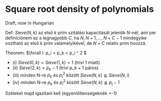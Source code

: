 # Square root density of polynomials

Draft, now in Hungarian

Def: $Sieve(N, k)$ az első $k$ prím szitálási kapacitását jelentik $N$-nél, ami per definíciónem az a legnagyobb $C$, ha $N, N+1, ..., N+C-1$ mindegyike osztható az első $k$ prím valamelyikével, de $N+C$ relatív prím hoozzá.

Theorem: $\forall i: p_i < p_k < p_i ^ 2 $
- (i)   $Sieve(0, k) = Sieve(1, k) = 1$ (trivi 1 miatt)
- (ii)  $Sieve(2, k) = p_k - 1$ (trivi p_k + 1 páros) 
- (iii) minden N-re $p_k$ és $p_i^2$ között $Sieve(N, k) \leqq Sieve(N, i)$ 
- (iv)  minden N-re $p_k$ és $p_i^2$ között $Sieve(N, k) \leqq p_i - 1$ 

Széleket majd igazítani kell (egyenlőtlenségeknék +-1)

